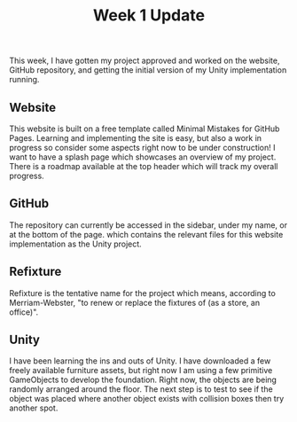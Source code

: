 ﻿---
title: "Week 1 Update"
excerpt_separator: "<!--more-->"
categories:
  - Blog
tags:
  - Weekly Update
  - Update
  - Refixtured
  - GitHub
  - Website
---
This week, I have gotten my project approved and worked on the website, GitHub repository, and getting the initial version of my Unity implementation running.

## Website

This website is built on a free template called Minimal Mistakes for GitHub Pages. Learning and implementing the site is easy, but also a work in progress so consider some aspects right now to be under construction! I want to have a splash page which showcases an overview of my project. There is a roadmap available at the top header which will track my overall progress.

## GitHub
The repository can currently be accessed in the sidebar, under my name, or at the bottom of the page. which contains the relevant files for this website implementation as the Unity project.

## Refixture
Refixture is the tentative name for the project which means, according to Merriam-Webster, "to renew or replace the fixtures of (as a store, an office)".

## Unity
I have been learning the ins and outs of Unity. I have downloaded a few freely available furniture assets, but right now I am using a few primitive GameObjects to develop the foundation. Right now, the objects are being randomly arranged around the floor. The next step is to test to see if the object was placed where another object exists with collision boxes then try another spot.
